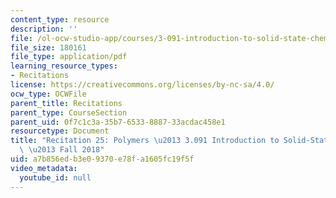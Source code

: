 ```yaml
---
content_type: resource
description: ''
file: /ol-ocw-studio-app/courses/3-091-introduction-to-solid-state-chemistry-fall-2018/a7b856edb3e09370e78fa1605fc19f5f_MIT3_091F18_REC25.pdf
file_size: 180161
file_type: application/pdf
learning_resource_types:
- Recitations
license: https://creativecommons.org/licenses/by-nc-sa/4.0/
ocw_type: OCWFile
parent_title: Recitations
parent_type: CourseSection
parent_uid: 0f7c1c3a-35b7-6533-8887-33acdac458e1
resourcetype: Document
title: "Recitation 25: Polymers \u2013 3.091 Introduction to Solid-State Chemistry\
  \ \u2013 Fall 2018"
uid: a7b856ed-b3e0-9370-e78f-a1605fc19f5f
video_metadata:
  youtube_id: null
---
```


